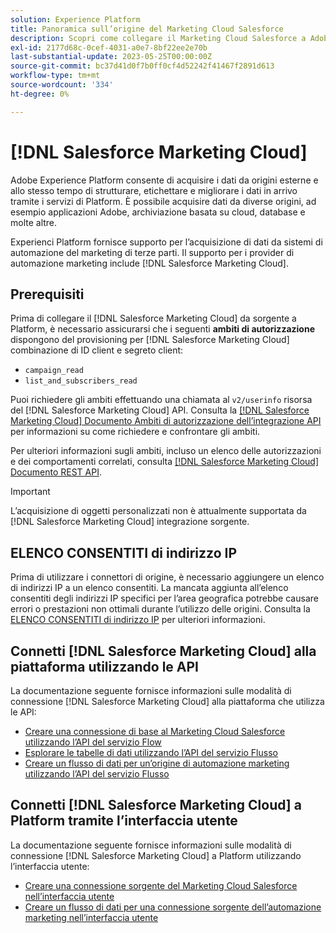 ```yaml
---
solution: Experience Platform
title: Panoramica sull’origine del Marketing Cloud Salesforce
description: Scopri come collegare il Marketing Cloud Salesforce a Adobe Experience Platform utilizzando le API o l’interfaccia utente.
exl-id: 2177d68c-0cef-4031-a0e7-8bf22ee2e70b
last-substantial-update: 2023-05-25T00:00:00Z
source-git-commit: bc37d41d0f7b0ff0cf4d52242f41467f2891d613
workflow-type: tm+mt
source-wordcount: '334'
ht-degree: 0%

---
```


# [!DNL Salesforce Marketing Cloud]

Adobe Experience Platform consente di acquisire i dati da origini esterne e allo stesso tempo di strutturare, etichettare e migliorare i dati in arrivo tramite i servizi di Platform. È possibile acquisire dati da diverse origini, ad esempio applicazioni Adobe, archiviazione basata su cloud, database e molte altre.

Experienci Platform fornisce supporto per l’acquisizione di dati da sistemi di automazione del marketing di terze parti. Il supporto per i provider di automazione marketing include [!DNL Salesforce Marketing Cloud].

## Prerequisiti

Prima di collegare il [!DNL Salesforce Marketing Cloud] da sorgente a Platform, è necessario assicurarsi che i seguenti **ambiti di autorizzazione** dispongono del provisioning per [!DNL Salesforce Marketing Cloud] combinazione di ID client e segreto client:

* `campaign_read`
* `list_and_subscribers_read`

Puoi richiedere gli ambiti effettuando una chiamata al `v2/userinfo` risorsa del [!DNL Salesforce Marketing Cloud] API. Consulta la [[!DNL Salesforce Marketing Cloud] Documento Ambiti di autorizzazione dell’integrazione API](<https://developer.salesforce.com/docs/marketing/marketing-cloud/guide/data-access-permissions.html>) per informazioni su come richiedere e confrontare gli ambiti.

Per ulteriori informazioni sugli ambiti, incluso un elenco delle autorizzazioni e dei comportamenti correlati, consulta [[!DNL Salesforce Marketing Cloud] Documento REST API](<https://developer.salesforce.com/docs/marketing/marketing-cloud/guide/rest-permissions-and-scopes.html>).

>[!IMPORTANT]
>
>L’acquisizione di oggetti personalizzati non è attualmente supportata da [!DNL Salesforce Marketing Cloud] integrazione sorgente.

## ELENCO CONSENTITI di indirizzo IP

Prima di utilizzare i connettori di origine, è necessario aggiungere un elenco di indirizzi IP a un elenco consentiti. La mancata aggiunta all’elenco consentiti degli indirizzi IP specifici per l’area geografica potrebbe causare errori o prestazioni non ottimali durante l’utilizzo delle origini. Consulta la [ELENCO CONSENTITI di indirizzo IP](../../ip-address-allow-list.md) per ulteriori informazioni.

## Connetti [!DNL Salesforce Marketing Cloud] alla piattaforma utilizzando le API

La documentazione seguente fornisce informazioni sulle modalità di connessione [!DNL Salesforce Marketing Cloud] alla piattaforma che utilizza le API:

* [Creare una connessione di base al Marketing Cloud Salesforce utilizzando l’API del servizio Flow](../../tutorials/api/create/marketing-automation/salesforce-marketing-cloud.md)
* [Esplorare le tabelle di dati utilizzando l’API del servizio Flusso](../../tutorials/api/explore/tabular.md)
* [Creare un flusso di dati per un’origine di automazione marketing utilizzando l’API del servizio Flusso](../../tutorials/api/collect/marketing-automation.md)

## Connetti [!DNL Salesforce Marketing Cloud] a Platform tramite l’interfaccia utente

La documentazione seguente fornisce informazioni sulle modalità di connessione [!DNL Salesforce Marketing Cloud] a Platform utilizzando l’interfaccia utente:

* [Creare una connessione sorgente del Marketing Cloud Salesforce nell’interfaccia utente](../../tutorials/ui/create/marketing-automation/salesforce-marketing-cloud.md)
* [Creare un flusso di dati per una connessione sorgente dell’automazione marketing nell’interfaccia utente](../../tutorials/ui/dataflow/marketing-automation.md)
